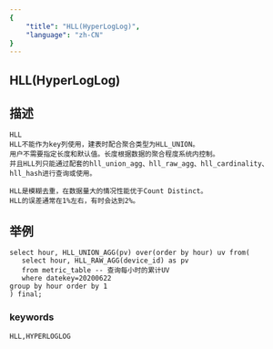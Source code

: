 ```yaml
---
{
    "title": "HLL(HyperLogLog)",
    "language": "zh-CN"
}
---
```


## HLL(HyperLogLog)
## 描述
    HLL
    HLL不能作为key列使用，建表时配合聚合类型为HLL_UNION。
    用户不需要指定长度和默认值。长度根据数据的聚合程度系统内控制。
    并且HLL列只能通过配套的hll_union_agg、hll_raw_agg、hll_cardinality、hll_hash进行查询或使用。
    
    HLL是模糊去重，在数据量大的情况性能优于Count Distinct。
    HLL的误差通常在1%左右，有时会达到2%。

## 举例

    select hour, HLL_UNION_AGG(pv) over(order by hour) uv from(
       select hour, HLL_RAW_AGG(device_id) as pv
       from metric_table -- 查询每小时的累计UV
       where datekey=20200622
    group by hour order by 1
    ) final;

### keywords

    HLL,HYPERLOGLOG
